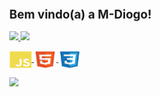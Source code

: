 ## Bem vindo(a) a M-Diogo!

 <div>
   <a href="https://github.com/M-Diogo">
   <img height="165em" src="https://github-readme-stats.vercel.app/api?username=M-Diogo&show_icons=true&theme=dark&include_all_commits=true&count_private=true"/>
   <img height="165em" src="https://github-readme-stats.vercel.app/api/top-langs/?username=M-Diogo&layout=compact&langs_count=6&theme=dark"/>

</div>
<div style="display: inline_block"><br>
  <img align="center" alt="Js" height="30" width="40" src="https://raw.githubusercontent.com/devicons/devicon/master/icons/javascript/javascript-plain.svg">
  <img align="center" alt="HTML" height="30" width="40" src="https://raw.githubusercontent.com/devicons/devicon/master/icons/html5/html5-original.svg">
  <img align="center" alt="CSS" height="30" width="40" src="https://raw.githubusercontent.com/devicons/devicon/master/icons/css3/css3-original.svg">
</div>
 
 <br>
 
<div> 
  <a href="https://www.linkedin.com/in/marcoscferreira/" target="_blank"><img src="https://img.shields.io/badge/-LinkedIn-%230077B5?style=for-the-badge&logo=linkedin&logoColor=white" target="_blank"></a> 

</div>
